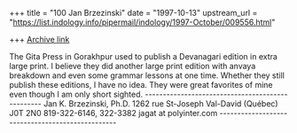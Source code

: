 +++
title = "100 Jan Brzezinski"
date = "1997-10-13"
upstream_url = "https://list.indology.info/pipermail/indology/1997-October/009556.html"

+++
[Archive link](https://list.indology.info/pipermail/indology/1997-October/009556.html)

The Gita Press in Gorakhpur used to publish a Devanagari edition in extra
large print. I believe they did another large print edition with anvaya
breakdown and even some grammar lessons at one time. Whether they still
publish these editions, I have no idea. They were great favorites of mine
even though I am only short sighted.
           -------------------------------------------------
                        Jan K. Brzezinski, Ph.D.
                          1262 rue St-Joseph
                      Val-David (Québec) J0T 2N0
                        819-322-6146, 322-3382
                         jagat at polyinter.com
           -------------------------------------------------



